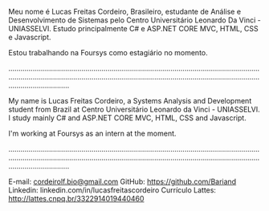 Meu nome é Lucas Freitas Cordeiro, Brasileiro, estudante de Análise e Desenvolvimento de Sistemas pelo Centro Universitário Leonardo Da Vinci - UNIASSELVI.
Estudo principalmente C# e ASP.NET CORE MVC, HTML, CSS e Javascript.

Estou trabalhando na Foursys como estagiário no momento.

......................................................................................................................................................................................................................................................................................

My name is Lucas Freitas Cordeiro, a Systems Analysis and Development student from Brazil at Centro Universitário Leonardo da Vinci - UNIASSELVI.
I study mainly C# and ASP.NET CORE MVC, HTML, CSS and Javascript.

I'm working at Foursys as an intern at the moment.

......................................................................................................................................................................................................................................................................................

E-mail: cordeirolf.bio@gmail.com
GitHub: https://github.com/Bariand
Linkedin: linkedin.com/in/lucasfreitascordeiro
Currículo Lattes: http://lattes.cnpq.br/3322914019440460
